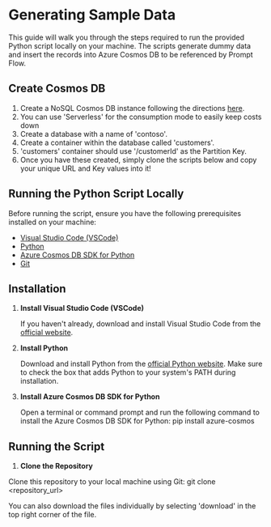 # Generating Sample Data
This guide will walk you through the steps required to run the provided Python script locally on your machine. The scripts generate dummy data and insert the records into Azure Cosmos DB to be referenced by Prompt Flow. 

## Create Cosmos DB
1. Create a NoSQL Cosmos DB instance following the directions [here](https://learn.microsoft.com/en-us/azure/cosmos-db/nosql/quickstart-portal).
2. You can use 'Serverless' for the consumption mode to easily keep costs down
3. Create a database with a name of 'contoso'.
4. Create a container within the database called 'customers'.
5. 'customers' container should use '/customerId' as the Partition Key.
6. Once you have these created, simply clone the scripts below and copy your unique URL and Key values into it! 

## Running the Python Script Locally

Before running the script, ensure you have the following prerequisites installed on your machine:

- [Visual Studio Code (VSCode)](https://code.visualstudio.com/download)
- [Python](https://www.python.org/downloads/)
- [Azure Cosmos DB SDK for Python](https://pypi.org/project/azure-cosmos/)
- [Git](https://git-scm.com/downloads)

## Installation

1. **Install Visual Studio Code (VSCode)**

   If you haven't already, download and install Visual Studio Code from the [official website](https://code.visualstudio.com/download).

2. **Install Python**

   Download and install Python from the [official Python website](https://www.python.org/downloads/). Make sure to check the box that adds Python to your system's PATH during installation.

3. **Install Azure Cosmos DB SDK for Python**

   Open a terminal or command prompt and run the following command to install the Azure Cosmos DB SDK for Python: pip install azure-cosmos
    
## Running the Script

1. **Clone the Repository**

Clone this repository to your local machine using Git: git clone <repository_url>

You can also download the files individually by selecting 'download' in the top right corner of the file. 


